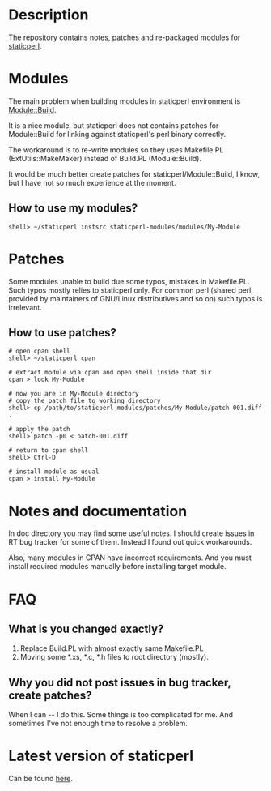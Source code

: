 Description
==================

The repository contains notes, patches and re-packaged modules
for [staticperl](http://search.cpan.org/perldoc?staticperl).

Modules
==================

The main problem when building modules in staticperl environment
is [Module::Build](http://search.cpan.org/perldoc?Module%3A%3ABuild).

It is a nice module, but staticperl does not contains patches for 
Module::Build for linking against staticperl's perl binary correctly.

The workaround is to re-write modules so they uses Makefile.PL
(ExtUtils::MakeMaker) instead of Build.PL (Module::Build).

It would be much better create patches for staticperl/Module::Build,
I know, but I have not so much experience at the moment.

How to use my modules?
-------------------

```
shell> ~/staticperl instsrc staticperl-modules/modules/My-Module
```

Patches
====================

Some modules unable to build due some typos, mistakes in Makefile.PL.
Such typos mostly relies to staticperl only. For common perl 
(shared perl, provided by maintainers of GNU/Linux distributives and so on)
such typos is irrelevant.

How to use patches?
-------------------

```
# open cpan shell
shell> ~/staticperl cpan

# extract module via cpan and open shell inside that dir
cpan > look My-Module

# now you are in My-Module directory
# copy the patch file to working directory
shell> cp /path/to/staticperl-modules/patches/My-Module/patch-001.diff .

# apply the patch
shell> patch -p0 < patch-001.diff

# return to cpan shell
shell> Ctrl-D

# install module as usual
cpan > install My-Module
```

Notes and documentation
=======================

In doc directory you may find some useful notes. I should create
issues in RT bug tracker for some of them.
Instead I found out quick workarounds.

Also, many modules in CPAN have incorrect requirements. And you must
install required modules manually before installing target module.

FAQ
=======================

What is you changed exactly?
-----------------------------

1. Replace Build.PL with almost exactly same Makefile.PL
2. Moving some \*.xs, \*.c, \*.h files to root directory (mostly).

Why you did not post issues in bug tracker, create patches?
-----------------------------------------------------------

When I can -- I do this.
Some things is too complicated for me.
And sometimes I've not enough time to resolve a problem.

Latest version of staticperl
========================================

Can be found [here](http://cvs.schmorp.de/App-Staticperl/bin/staticperl\?revision\=HEAD).


